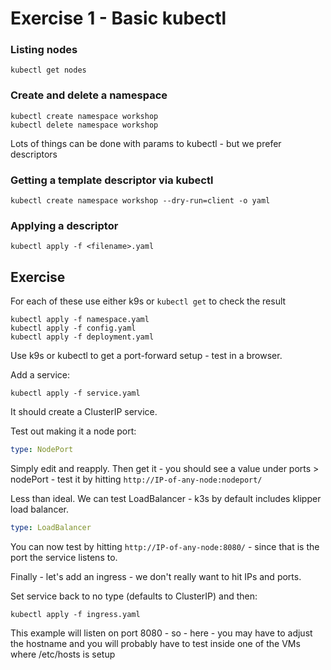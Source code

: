 # Exercise 1 - Basic kubectl

### Listing nodes

```shell
kubectl get nodes
```

### Create and delete a namespace

```shell
kubectl create namespace workshop
kubectl delete namespace workshop
```

Lots of things can be done with params to kubectl - but we prefer descriptors

### Getting a template descriptor via kubectl

```shell
kubectl create namespace workshop --dry-run=client -o yaml
```

### Applying a descriptor

```shell
kubectl apply -f <filename>.yaml
```

## Exercise

For each of these use either k9s or `kubectl get` to check the result

```shell
kubectl apply -f namespace.yaml
kubectl apply -f config.yaml
kubectl apply -f deployment.yaml
```

Use k9s or kubectl to get a port-forward setup - test in a browser.

Add a service:

```shell
kubectl apply -f service.yaml
```

It should create a ClusterIP service.

Test out making it a node port:

```yaml
type: NodePort
```

Simply edit and reapply. Then get it - you should see a value under ports > nodePort - test it by hitting `http://IP-of-any-node:nodeport/`

Less than ideal. We can test LoadBalancer - k3s by default includes klipper load balancer.

```yaml
type: LoadBalancer
```

You can now test by hitting `http://IP-of-any-node:8080/` - since that is the port the service listens to.

Finally - let's add an ingress - we don't really want to hit IPs and ports.

Set service back to no type (defaults to ClusterIP) and then:

```shell
kubectl apply -f ingress.yaml
```

This example will listen on port 8080 - so - here - you may have to adjust the hostname and you will probably have to test inside one of the VMs where /etc/hosts is setup

